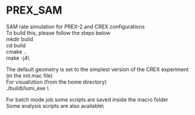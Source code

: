 # PREX_SAM
SAM rate simulation for PREX-2 and CREX configurations\
To build this, please follow the steps below \
mkdir build \
cd build \
cmake ..\
make -j4\

The default geometry is set to the simplest version of the CREX experiment (in the init.mac file)\
For visualiztion (from the home directory)\
./buildl/lumi_exe \

For batch mode job some scripts are saved inside the macro folder\
Some analysis scripts are also available\
